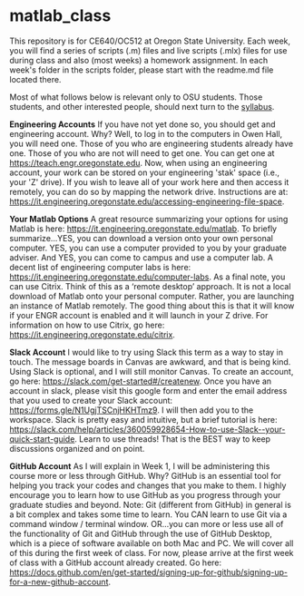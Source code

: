 # matlab_class

This repository is for CE640/OC512 at Oregon State University. Each week, you will find a series of scripts (.m) files and live scripts (.mlx) files for use during class and also (most weeks) a homework assignment. In each week's folder in the scripts folder, please start with the readme.md file located there.

Most of what follows below is relevant only to OSU students. Those students, and other interested people, should next turn to the [syllabus](syllabus.md).

**Engineering Accounts**
If you have not yet done so, you should get and engineering account. Why? Well, to log in to the computers in Owen Hall, you will need one. Those of you who are engineering students already have one. Those of you who are not will need to get one. You can get one at https://teach.engr.oregonstate.edu. Now, when using an engineering account, your work can be stored on your engineering 'stak' space (i.e., your 'Z' drive). If you wish to leave all of your work here and then access it remotely, you can do so by mapping the network drive. Instructions are at: https://it.engineering.oregonstate.edu/accessing-engineering-file-space. 

**Your Matlab Options**
A great resource summarizing your options for using Matlab is here: https://it.engineering.oregonstate.edu/matlab. To briefly summarize...YES, you can download a version onto your own personal computer. YES, you can use a computer provided to you by your graduate adviser. And YES, you can come to campus and use a computer lab. A decent list of engineering computer labs is here: https://it.engineering.oregonstate.edu/computer-labs. As a final note, you can use Citrix. Think of this as a ‘remote desktop’ approach. It is not a local download of Matlab onto your personal computer. Rather, you are launching an instance of Matlab remotely. The good thing about this is that it will know if your ENGR account is enabled and it will launch in your Z drive. For information on how to use Citrix, go here: https://it.engineering.oregonstate.edu/citrix. 

**Slack Account**
I would like to try using Slack this term as a way to stay in touch. The message boards in Canvas are awkward, and that is being kind. Using Slack is optional, and I will still monitor Canvas. To create an account, go here: https://slack.com/get-started#/createnew. Once you have an account in slack, please visit this google form and enter the email address that you used to create your Slack account: https://forms.gle/N1UgjTSCnjHKHTmz9. I will then add you to the workspace. Slack is pretty easy and intuitive, but a brief tutorial is here: https://slack.com/help/articles/360059928654-How-to-use-Slack--your-quick-start-guide. Learn to use threads! That is the BEST way to keep discussions organized and on point.

**GitHub Account**
As I will explain in Week 1, I will be administering this course more or less through GitHub. Why? GitHub is an essential tool for helping you track your codes and changes that you make to them. I highly encourage you to learn how to use GitHub as you progress through your graduate studies and beyond. Note: Git (different from GitHub) in general is a bit complex and takes some time to learn. You CAN learn to use Git via a command window / terminal window. OR...you can more or less use all of the functionality of Git and GitHub through the use of GitHub Desktop, which is a piece of software available on both Mac and PC. We will cover all of this during the first week of class. For now, please arrive at the first week of class with a GitHub account already created. Go here: https://docs.github.com/en/get-started/signing-up-for-github/signing-up-for-a-new-github-account. 
